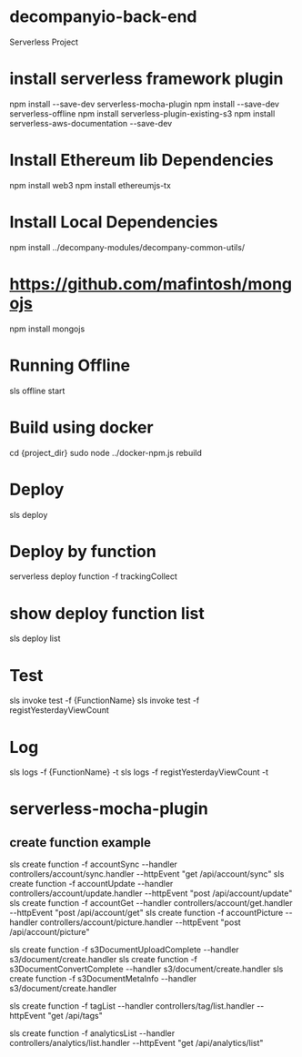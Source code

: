 # decompanyio-back-end

Serverless Project

# install serverless framework plugin

npm install --save-dev serverless-mocha-plugin
npm install --save-dev serverless-offline
npm install serverless-plugin-existing-s3
npm install serverless-aws-documentation --save-dev

# Install Ethereum lib Dependencies

npm install web3
npm install ethereumjs-tx

# Install Local Dependencies

npm install ../decompany-modules/decompany-common-utils/

# https://github.com/mafintosh/mongojs

npm install mongojs

# Running Offline

sls offline start

# Build using docker

cd {project_dir}
sudo node ../docker-npm.js rebuild

# Deploy

sls deploy

# Deploy by function

serverless deploy function -f trackingCollect

# show deploy function list

sls deploy list

# Test

sls invoke test -f {FunctionName}
sls invoke test -f registYesterdayViewCount

# Log
sls logs -f {FunctionName}  -t
sls logs -f registYesterdayViewCount  -t

# serverless-mocha-plugin

## create function example

sls create function -f accountSync --handler controllers/account/sync.handler --httpEvent "get /api/account/sync"
sls create function -f accountUpdate --handler controllers/account/update.handler --httpEvent "post /api/account/update"
sls create function -f accountGet --handler controllers/account/get.handler --httpEvent "post /api/account/get"
sls create function -f accountPicture --handler controllers/account/picture.handler --httpEvent "post /api/account/picture"

sls create function -f s3DocumentUploadComplete --handler s3/document/create.handler
sls create function -f s3DocumentConvertComplete --handler s3/document/create.handler
sls create function -f s3DocumentMetaInfo --handler s3/document/create.handler



sls create function -f tagList --handler controllers/tag/list.handler --httpEvent "get /api/tags"

sls create function -f analyticsList --handler controllers/analytics/list.handler --httpEvent "get /api/analytics/list"